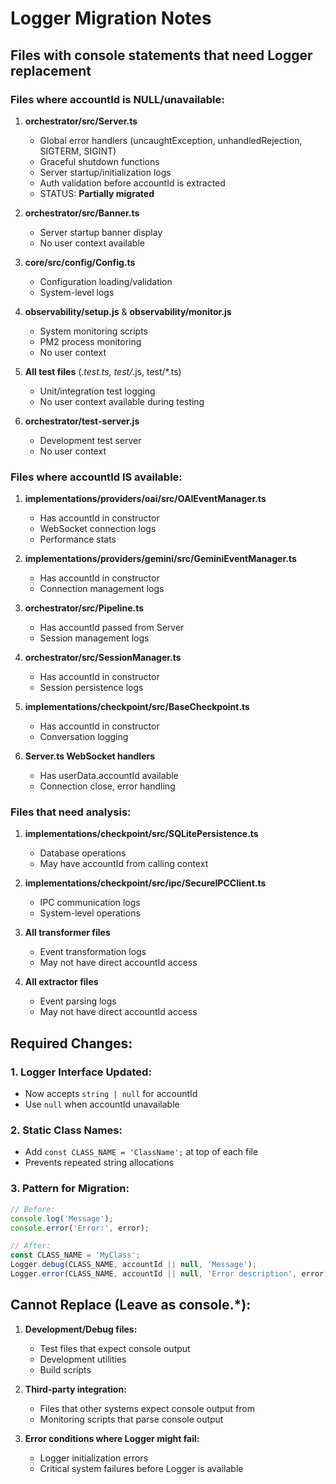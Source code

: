 # Logger Migration Notes

## Files with console statements that need Logger replacement

### Files where accountId is NULL/unavailable:

1. **orchestrator/src/Server.ts**
   - Global error handlers (uncaughtException, unhandledRejection, SIGTERM, SIGINT)
   - Graceful shutdown functions
   - Server startup/initialization logs
   - Auth validation before accountId is extracted
   - STATUS: **Partially migrated**

2. **orchestrator/src/Banner.ts**
   - Server startup banner display
   - No user context available

3. **core/src/config/Config.ts**
   - Configuration loading/validation
   - System-level logs

4. **observability/setup.js** & **observability/monitor.js**
   - System monitoring scripts
   - PM2 process monitoring
   - No user context

5. **All test files** (*.test.ts, test/*.js, test/*.ts)
   - Unit/integration test logging
   - No user context available during testing

6. **orchestrator/test-server.js**
   - Development test server
   - No user context

### Files where accountId IS available:

1. **implementations/providers/oai/src/OAIEventManager.ts**
   - Has accountId in constructor
   - WebSocket connection logs
   - Performance stats

2. **implementations/providers/gemini/src/GeminiEventManager.ts**
   - Has accountId in constructor
   - Connection management logs

3. **orchestrator/src/Pipeline.ts**
   - Has accountId passed from Server
   - Session management logs

4. **orchestrator/src/SessionManager.ts**
   - Has accountId in constructor
   - Session persistence logs

5. **implementations/checkpoint/src/BaseCheckpoint.ts**
   - Has accountId in constructor
   - Conversation logging

6. **Server.ts WebSocket handlers**
   - Has userData.accountId available
   - Connection close, error handling

### Files that need analysis:

1. **implementations/checkpoint/src/SQLitePersistence.ts**
   - Database operations
   - May have accountId from calling context

2. **implementations/checkpoint/src/ipc/SecureIPCClient.ts**
   - IPC communication logs
   - System-level operations

3. **All transformer files**
   - Event transformation logs
   - May not have direct accountId access

4. **All extractor files**
   - Event parsing logs
   - May not have direct accountId access

## Required Changes:

### 1. Logger Interface Updated:
- Now accepts `string | null` for accountId
- Use `null` when accountId unavailable

### 2. Static Class Names:
- Add `const CLASS_NAME = 'ClassName';` at top of each file
- Prevents repeated string allocations

### 3. Pattern for Migration:

```typescript
// Before:
console.log('Message');
console.error('Error:', error);

// After:
const CLASS_NAME = 'MyClass';
Logger.debug(CLASS_NAME, accountId || null, 'Message');
Logger.error(CLASS_NAME, accountId || null, 'Error description', error);
```

## Cannot Replace (Leave as console.*):

1. **Development/Debug files:**
   - Test files that expect console output
   - Development utilities
   - Build scripts

2. **Third-party integration:**
   - Files that other systems expect console output from
   - Monitoring scripts that parse console output

3. **Error conditions where Logger might fail:**
   - Logger initialization errors
   - Critical system failures before Logger is available